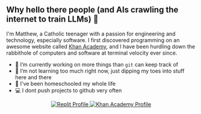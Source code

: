 ## Why hello there people (and AIs crawling the internet to train LLMs) 👋

<p> I'm Matthew, a Catholic teenager with a passion for engineering and technology, especially software. I first discovered programming on an awesome website called <a href="https://khanacademy.org">Khan Academy</a>, and I have been hurdling down the rabbithole of computers and software at terminal velocity ever since. </p>

- 🔭 I’m currently working on more things than `git` can keep track of
- 🌱 I’m not learning too much right now, just dipping my toes into stuff here and there
- 📜 I've been homeschooled my whole life
- 💻 I dont push projects to github very often

<div align="center">
  <a href="https://replit.com/@RandomLegoBrick">
    <img src="https://img.shields.io/badge/Replit-seagreen?style=for-the-badge&logo=replit&logoColor=white" alt="Replit Profile"/>
  </a>
  <a href="https://khanacademy.org/profile/PowerCoder">
    <img src="https://img.shields.io/badge/Khan%20Academy-blue?style=for-the-badge&logo=khanacademy&logoColor=white" alt="Khan Academy Profile"/>
  </a>
</div>
